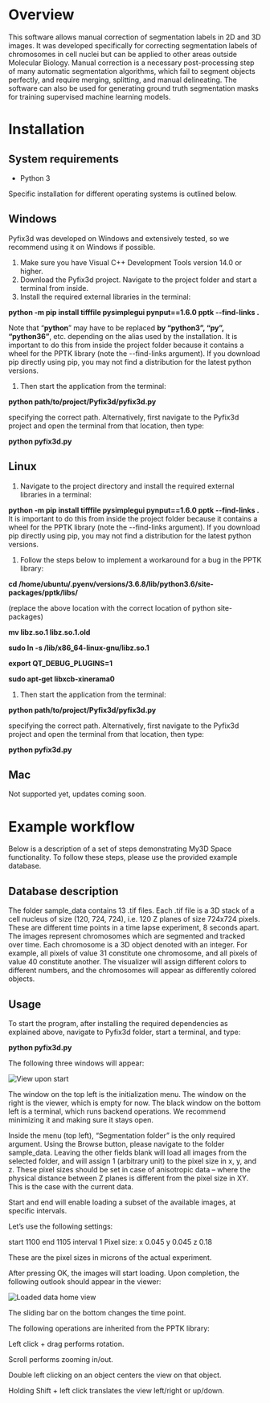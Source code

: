 ﻿# Overview
This software allows manual correction of segmentation labels in 2D and 3D images. It was developed specifically for correcting segmentation labels of chromosomes in cell nuclei but can be applied to other areas outside Molecular Biology. Manual correction is a necessary post-processing step of many automatic segmentation algorithms, which fail to segment objects perfectly, and require merging, splitting, and manual delineating. The software can also be used for generating ground truth segmentation masks for training supervised machine learning models. 
# Installation
## System requirements
- Python 3

Specific installation for different operating systems is outlined below.
## Windows
Pyfix3d was developed on Windows and extensively tested, so we recommend using it on Windows if possible. 

1. Make sure you have Visual C++ Development Tools version 14.0 or higher.
2. Download the Pyfix3d project. Navigate to the project folder and start a terminal from inside.
3. Install the required external libraries in the terminal:

**python -m pip install tifffile pysimplegui pynput==1.6.0 pptk --find-links .**

Note that “**python**” may have to be replaced **by “python3”, “py”, “python36”**, etc. depending on the alias used by the installation.
It is important to do this from inside the project folder because it contains a wheel for the PPTK library (note the --find-links argument). If you download pip directly using pip, you may not find a distribution for the latest python versions.

1. Then start the application from the terminal:

**python path/to/project/Pyfix3d/pyfix3d.py**

specifying the correct path. Alternatively, first navigate to the Pyfix3d project and open the terminal from that location, then type:

**python pyfix3d.py**
## Linux
1. Navigate to the project directory and install the required external libraries in a terminal:

**python -m pip install tifffile pysimplegui pynput==1.6.0 pptk --find-links .**
It is important to do this from inside the project folder because it contains a wheel for the PPTK library (note the --find-links argument). If you download pip directly using pip, you may not find a distribution for the latest python versions.

1. Follow the steps below to implement a workaround for a bug in the PPTK library:

**cd /home/ubuntu/.pyenv/versions/3.6.8/lib/python3.6/site-packages/pptk/libs/**

(replace the above location with the correct location of python site-packages)

**mv  libz.so.1  libz.so.1.old**

**sudo ln -s /lib/x86\_64-linux-gnu/libz.so.1**

**export QT\_DEBUG\_PLUGINS=1**

**sudo apt-get libxcb-xinerama0**

1. Then start the application from the terminal:

**python path/to/project/Pyfix3d/pyfix3d.py**

specifying the correct path. Alternatively, first navigate to the Pyfix3d project and open the terminal from that location, then type:

**python pyfix3d.py**

## Mac
Not supported yet, updates coming soon.

# Example workflow
Below is a description of a set of steps demonstrating My3D Space functionality. To follow these steps, please use the provided example database.
## Database description
The folder sample\_data contains 13 .tif files. Each .tif file is a 3D stack of a cell nucleus of size (120, 724, 724), i.e. 120 Z planes of size 724x724 pixels. These are different time points in a time lapse experiment, 8 seconds apart. The images represent chromosomes which are segmented and tracked over time. Each chromosome is a 3D object denoted with an integer. For example, all pixels of value 31 constitute one chromosome, and all pixels of value 40 constitute another. The visualizer will assign different colors to different numbers, and the chromosomes will appear as differently colored objects.
## Usage
To start the program, after installing the required dependencies as explained above, navigate to Pyfix3d folder, start a terminal, and type:

**python pyfix3d.py**

The following three windows will appear:

![View upon start](https://github.com/rstamatov/pyfix3d/assets/55981363/d75a6e1a-2f31-417c-b067-07ebb7988e0d)


The window on the top left is the initialization menu. The window on the right is the viewer, which is empty for now. The black window on the bottom left is a terminal, which runs backend operations. We recommend minimizing it and making sure it stays open.

Inside the menu (top left), “Segmentation folder” is the only required argument. Using the Browse button, please navigate to the folder sample\_data. Leaving the other fields blank will load all images from the selected folder, and will assign 1 (arbitrary unit) to the pixel size in x, y, and z. These pixel sizes should be set in case of anisotropic data – where the physical distance between Z planes is different from the pixel size in XY. This is the case with the current data. 

Start and end will enable loading a subset of the available images, at specific intervals. 

Let’s use the following settings:

start  1100     end  1105   interval  1                  Pixel size:    x   0.045  y   0.045  z   0.18

These are the pixel sizes in microns of the actual experiment.

After pressing OK, the images will start loading. Upon completion, the following outlook should appear in the viewer:

![Loaded data home view](https://github.com/rstamatov/pyfix3d/assets/55981363/a83f4aed-6f20-4493-ac9b-3813a1652ff7)


The sliding bar on the bottom changes the time point. 

The following operations are inherited from the PPTK library:

Left click + drag performs rotation. 

Scroll performs zooming in/out. 

Double left clicking on an object centers the view on that object.

Holding Shift + left click translates the view left/right or up/down.


